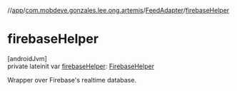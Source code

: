 //[app](../../../index.md)/[com.mobdeve.gonzales.lee.ong.artemis](../index.md)/[FeedAdapter](index.md)/[firebaseHelper](firebase-helper.md)

# firebaseHelper

[androidJvm]\
private lateinit var [firebaseHelper](firebase-helper.md): [FirebaseHelper](../-firebase-helper/index.md)

Wrapper over Firebase's realtime database.

